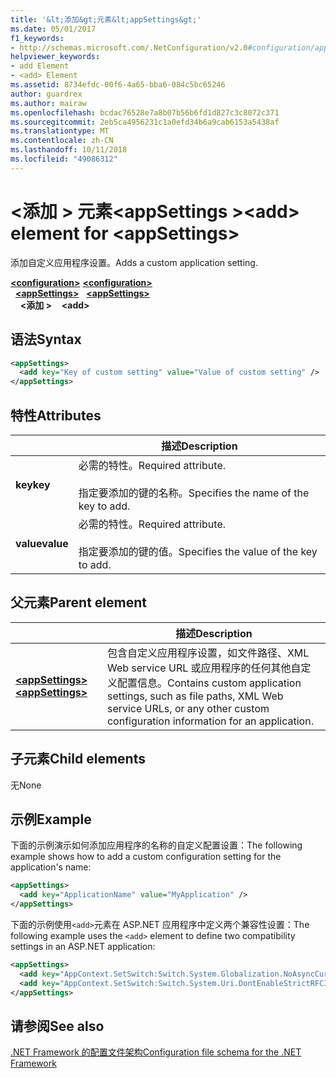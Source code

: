 ```yaml
---
title: '&lt;添加&gt;元素&lt;appSettings&gt;'
ms.date: 05/01/2017
f1_keywords:
- http://schemas.microsoft.com/.NetConfiguration/v2.0#configuration/appSettings/add
helpviewer_keywords:
- add Element
- <add> Element
ms.assetid: 8734efdc-00f6-4a65-bba6-084c5bc65246
author: guardrex
ms.author: mairaw
ms.openlocfilehash: bcdac76528e7a8b07b56b6fd1d827c3c8072c371
ms.sourcegitcommit: 2eb5ca4956231c1a0efd34b6a9cab6153a5438af
ms.translationtype: MT
ms.contentlocale: zh-CN
ms.lasthandoff: 10/11/2018
ms.locfileid: "49086312"
---
```

# <a name="add-element-for-appsettings"></a><span data-ttu-id="30cde-102">\<添加 > 元素\<appSettings ></span><span class="sxs-lookup"><span data-stu-id="30cde-102">\<add> element for \<appSettings></span></span>

<span data-ttu-id="30cde-103">添加自定义应用程序设置。</span><span class="sxs-lookup"><span data-stu-id="30cde-103">Adds a custom application setting.</span></span>

<span data-ttu-id="30cde-104">[**\<configuration>**](~/docs/framework/configure-apps/file-schema/configuration-element.md) </span><span class="sxs-lookup"><span data-stu-id="30cde-104">[**\<configuration>**](~/docs/framework/configure-apps/file-schema/configuration-element.md) </span></span>  
<span data-ttu-id="30cde-105">&nbsp;&nbsp;[**\<appSettings>**](~/docs/framework/configure-apps/file-schema/appsettings/appsettings-element-for-configuration.md) </span><span class="sxs-lookup"><span data-stu-id="30cde-105">&nbsp;&nbsp;[**\<appSettings>**](~/docs/framework/configure-apps/file-schema/appsettings/appsettings-element-for-configuration.md) </span></span>  
<span data-ttu-id="30cde-106">&nbsp;&nbsp;&nbsp;&nbsp;**\<添加 >**</span><span class="sxs-lookup"><span data-stu-id="30cde-106">&nbsp;&nbsp;&nbsp;&nbsp;**\<add>**</span></span>

## <a name="syntax"></a><span data-ttu-id="30cde-107">语法</span><span class="sxs-lookup"><span data-stu-id="30cde-107">Syntax</span></span>

```xml
<appSettings>
  <add key="Key of custom setting" value="Value of custom setting" />
</appSettings>
```

## <a name="attributes"></a><span data-ttu-id="30cde-108">特性</span><span class="sxs-lookup"><span data-stu-id="30cde-108">Attributes</span></span>

|           | <span data-ttu-id="30cde-109">描述</span><span class="sxs-lookup"><span data-stu-id="30cde-109">Description</span></span> |
| --------- | ----------- |
| <span data-ttu-id="30cde-110">**key**</span><span class="sxs-lookup"><span data-stu-id="30cde-110">**key**</span></span>   | <span data-ttu-id="30cde-111">必需的特性。</span><span class="sxs-lookup"><span data-stu-id="30cde-111">Required attribute.</span></span><br><br><span data-ttu-id="30cde-112">指定要添加的键的名称。</span><span class="sxs-lookup"><span data-stu-id="30cde-112">Specifies the name of the key to add.</span></span> |
| <span data-ttu-id="30cde-113">**value**</span><span class="sxs-lookup"><span data-stu-id="30cde-113">**value**</span></span> | <span data-ttu-id="30cde-114">必需的特性。</span><span class="sxs-lookup"><span data-stu-id="30cde-114">Required attribute.</span></span><br><br><span data-ttu-id="30cde-115">指定要添加的键的值。</span><span class="sxs-lookup"><span data-stu-id="30cde-115">Specifies the value of the key to add.</span></span> |

## <a name="parent-element"></a><span data-ttu-id="30cde-116">父元素</span><span class="sxs-lookup"><span data-stu-id="30cde-116">Parent element</span></span>

|     | <span data-ttu-id="30cde-117">描述</span><span class="sxs-lookup"><span data-stu-id="30cde-117">Description</span></span> |
| --- | ----------- |
| [<span data-ttu-id="30cde-118">**\<appSettings>**</span><span class="sxs-lookup"><span data-stu-id="30cde-118">**\<appSettings>**</span></span>](~/docs/framework/configure-apps/file-schema/appsettings/appsettings-element-for-configuration.md) | <span data-ttu-id="30cde-119">包含自定义应用程序设置，如文件路径、XML Web service URL 或应用程序的任何其他自定义配置信息。</span><span class="sxs-lookup"><span data-stu-id="30cde-119">Contains custom application settings, such as file paths, XML Web service URLs, or any other custom configuration information for an application.</span></span> |

## <a name="child-elements"></a><span data-ttu-id="30cde-120">子元素</span><span class="sxs-lookup"><span data-stu-id="30cde-120">Child elements</span></span>

<span data-ttu-id="30cde-121">无</span><span class="sxs-lookup"><span data-stu-id="30cde-121">None</span></span>

## <a name="example"></a><span data-ttu-id="30cde-122">示例</span><span class="sxs-lookup"><span data-stu-id="30cde-122">Example</span></span>

<span data-ttu-id="30cde-123">下面的示例演示如何添加应用程序的名称的自定义配置设置：</span><span class="sxs-lookup"><span data-stu-id="30cde-123">The following example shows how to add a custom configuration setting for the application's name:</span></span>

```xml
<appSettings>
  <add key="ApplicationName" value="MyApplication" />
</appSettings>
```

<span data-ttu-id="30cde-124">下面的示例使用`<add>`元素在 ASP.NET 应用程序中定义两个兼容性设置：</span><span class="sxs-lookup"><span data-stu-id="30cde-124">The following example uses the `<add>` element to define two compatibility settings in an ASP.NET application:</span></span>

```xml
<appSettings>
  <add key="AppContext.SetSwitch:Switch.System.Globalization.NoAsyncCurrentCulture" value="true" />
  <add key="AppContext.SetSwitch:Switch.System.Uri.DontEnableStrictRFC3986ReservedCharacterSets" value="true" />
</appSettings>
```

## <a name="see-also"></a><span data-ttu-id="30cde-125">请参阅</span><span class="sxs-lookup"><span data-stu-id="30cde-125">See also</span></span>

[<span data-ttu-id="30cde-126">.NET Framework 的配置文件架构</span><span class="sxs-lookup"><span data-stu-id="30cde-126">Configuration file schema for the .NET Framework</span></span>](~/docs/framework/configure-apps/file-schema/index.md)
